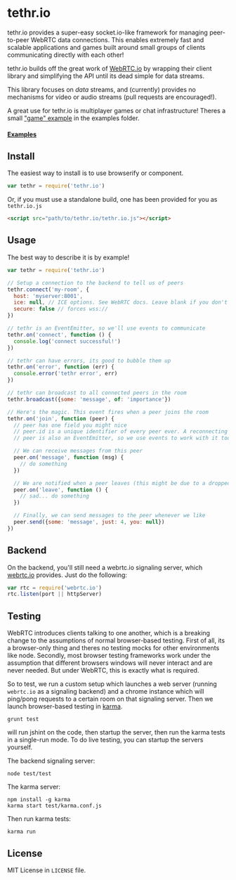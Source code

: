 # tethr.io

tethr.io provides a super-easy socket.io-like framework for managing peer-to-peer WebRTC data connections. This enables extremely fast and scalable applications and games built around small groups of clients communicating directly with each other!

tethr.io builds off the great work of [WebRTC.io](https://github.com/webRTC/WebRTC.io) by wrapping their client library and simplifying the API until its dead simple for data streams.

This library focuses on _data_ streams, and (currently) provides no mechanisms for video or audio streams (pull requests are encouraged!).

A great use for tethr.io is multiplayer games or chat infrastructure! Theres a small ["game" example](https://github.com/yanatan16/tethr.io/tree/master/examples/basic-game) in the examples folder.

#### [Examples](https://github.com/yanatan16/tethr.io/tree/master/examples)

## Install

The easiest way to install is to use browserify or component.

```javascript
var tethr = require('tethr.io')
```

Or, if you must use a standalone build, one has been provided for you as `tethr.io.js`

```html
<script src="path/to/tethr.io/tethr.io.js"></script>
```

## Usage

The best way to describe it is by example!

```javascript
var tethr = require('tethr.io')

// Setup a connection to the backend to tell us of peers
tethr.connect('my-room', {
  host: 'myserver:8001',
  ice: null, // ICE options. See WebRTC docs. Leave blank if you don't know
  secure: false // forces wss://
})

// tethr is an EventEmitter, so we'll use events to communicate
tethr.on('connect', function () {
  console.log('connect successful!')
})

// tethr can have errors, its good to bubble them up
tethr.on('error', function (err) {
  console.error('tethr error', err)
})

// tethr can broadcast to all connected peers in the room
tethr.broadcast({some: 'message', of: 'importance'})

// Here's the magic. This event fires when a peer joins the room
tethr.on('join', function (peer) {
  // peer has one field you might nice
  // peer.id is a unique identifier of every peer ever. A reconnecting peer _should_ have the same ID
  // peer is also an EventEmitter, so we use events to work with it too!

  // We can receive messages from this peer
  peer.on('message', function (msg) {
    // do something
  })

  // We are notified when a peer leaves (this might be due to a dropped connection)
  peer.on('leave', function () {
    // sad... do something
  })

  // Finally, we can send messages to the peer whenever we like
  peer.send({some: 'message', just: 4, you: null})
})
```

## Backend

On the backend, you'll still need a webrtc.io signaling server, which [webrtc.io](https://github.com/webRTC/webrtc.io) provides. Just do the following:

```javascript
var rtc = require('webrtc.io')
rtc.listen(port || httpServer)
```

## Testing

WebRTC introduces clients talking to one another, which is a breaking change to the assumptions of normal browser-based testing. First of all, its a browser-only thing and theres no testing mocks for other environments like node. Secondly, most browser testing frameworks work under the assumption that different browsers windows will never interact and are never needed. But under WebRTC, this is exactly what is required.

So to test, we run a custom setup which launches a web server (running `webrtc.io` as a signaling backend) and a chrome instance which will ping/pong requests to a certain room on that signaling server. Then we launch browser-based testing in [karma](http://karma-runner.github.io).

```
grunt test
```

will run jshint on the code, then startup the server, then run the karma tests in a single-run mode. To do live testing, you can startup the servers yourself.

The backend signaling server:

```
node test/test
```

The karma server:

```
npm install -g karma
karma start test/karma.conf.js
```

Then run karma tests:

```
karma run
```

## License

MIT License in `LICENSE` file.